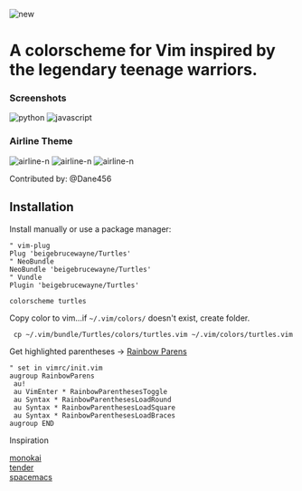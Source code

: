 ![new](https://i.imgur.com/Er7rwMs.png)


# A colorscheme for Vim inspired by the legendary teenage warriors.



### Screenshots
![python](http://i.imgur.com/bFCw1hs.png)
![javascript](http://i.imgur.com/xeu5egX.png)

### Airline Theme
![airline-n](https://i.imgur.com/zw8kSaw.png)
![airline-n](https://i.imgur.com/dIjbwfq.png)
![airline-n](https://i.imgur.com/hr6yzLa.png)

Contributed by: @Dane456

## Installation

Install manually or use a package manager:

```viml
" vim-plug
Plug 'beigebrucewayne/Turtles'
" NeoBundle
NeoBundle 'beigebrucewayne/Turtles'
" Vundle
Plugin 'beigebrucewayne/Turtles'
```

```viml
colorscheme turtles
```

Copy color to vim...if `~/.vim/colors/` doesn't exist, create folder.
```
 cp ~/.vim/bundle/Turtles/colors/turtles.vim ~/.vim/colors/turtles.vim
```  

Get highlighted parentheses ->
[Rainbow Parens](https://github.com/kien/rainbow_parentheses.vim)

```viml
" set in vimrc/init.vim
augroup RainbowParens
 au!
 au VimEnter * RainbowParenthesesToggle
 au Syntax * RainbowParenthesesLoadRound
 au Syntax * RainbowParenthesesLoadSquare
 au Syntax * RainbowParenthesesLoadBraces
augroup END
```


Inspiration

[monokai](https://github.com/crusoexia/vim-monokai)  
[tender](https://github.com/jacoborus/tender.vim/blob/master/README.md)  
[spacemacs](https://github.com/nashamri/spacemacs-theme)  

